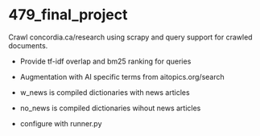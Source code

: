 # 479_final_project
Crawl concordia.ca/research using scrapy and query support for crawled documents.
* Provide tf-idf overlap and bm25 ranking for queries
* Augmentation with AI specific terms from aitopics.org/search

* w_news is compiled dictionaries with news articles
* no_news is compiled dictionaries wihout news articles
* configure with runner.py 
